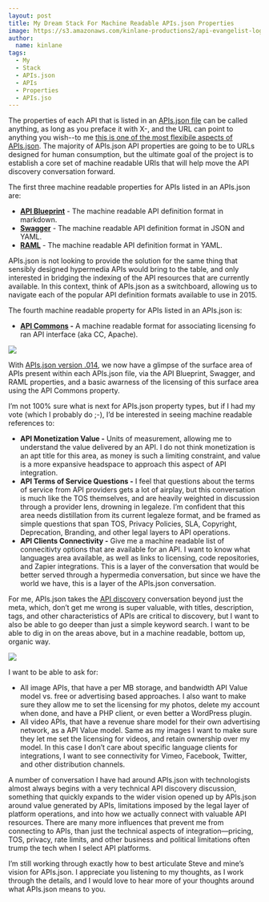 ```yaml
---
layout: post
title: My Dream Stack For Machine Readable APIs.json Properties
image: https://s3.amazonaws.com/kinlane-productions2/api-evangelist-logos/api-evangelist-butterfly-vertical.png
author:
  name: kinlane
tags:
  - My
  - Stack
  - APIs.json
  - APIs
  - Properties
  - APIs.jso
---
```

The properties of each API that is listed in an [APIs.json file](http://apisjson.org/) can be called anything, as long as you preface it with X-, and the URL can point to anything you wish--to me [this is one of the most flexibile aspects of APIs.json](http://apisjson.org/2014/07/09/the-power-in-api-discovery-for-apisjson-will-be-in-the-api-url-type/). The majority of APIs.json API properties are going to be to URLs designed for human consumption, but the ultimate goal of the project is to establish a core set of machine readable URIs that will help move the API discovery conversation forward.

The first three machine readable properties for APIs listed in an APIs.json are:

*   **[API Blueprint](https://apiblueprint.org/ "API Blueprint")** - The machine readable API definition format in markdown.
*   **[Swagger](http://swagger.io/)** - The machine readable API definition format in JSON and YAML.
*   **[RAML](http://raml.org/)** - The machine readable API definition format in YAML.

APIs.json is not looking to provide the solution for the same thing that sensibly designed hypermedia APIs would bring to the table, and only interested in bridging the indexing of the API resources that are currently available. In this context, think of APIs.json as a switchboard, allowing us to navigate each of the popular API definition formats available to use in 2015.

The fourth machine readable property for APIs listed in an APIs.json is:

*   **[API Commons](http://apicommons.org) -** A machine readable format for associating licensing fo ran API interface (aka CC, Apache).

[![](https://s3.amazonaws.com/kinlane-productions2/apis-json/apisdotjson.png)](http://apisjson.org/)

With [APIs.json version .014](http://apisjson.org/format/apisjson_0.14.txt), we now have a glimpse of the surface area of APIs present within each APIs.json file, via the API Blueprint, Swagger, and RAML properties, and a basic awarness of the licensing of this surface area using the API Commons property.

I’m not 100% sure what is next for APIs.json property types, but if I had my vote (which I probably do ;-), I’d be interested in seeing machine readable references to:

*   **API Monetization Value -** Units of measurement, allowing me to understand the value delivered by an API. I do not think monetization is an apt title for this area, as money is such a limiting constraint, and value is a more expansive headspace to approach this aspect of API integration.
*   **API Terms of Service Questions -** I feel that questions about the terms of service from API providers gets a lot of airplay, but this conversation is much like the TOS themselves, and are heavily weighted in discussion through a provider lens, drowning in legaleze. I’m confident that this area needs distillation from its current legaleze format, and be framed as simple questions that span TOS, Privacy Policies, SLA, Copyright, Deprecation, Branding, and other legal layers to API operations.
*   **API Clients Connectivity -** Give me a machine readable list of connecitivty options that are available for an API. I want to know what languages area available, as well as links to licensing, code repositories, and Zapier integrations. This is a layer of the conversation that would be better served through a hypermedia conversation, but since we have the world we have, this is a layer of the APIs.json conversation.

For me, APIs.json takes the [API discovery](http://discovery.apievangelist.com) conversation beyond just the meta, which, don’t get me wrong is super valuable, with titles, description, tags, and other characteristics of APIs are critical to discovery, but I want to also be able to go deeper than just a simple keyword search. I want to be able to dig in on the areas above, but in a machine readable, bottom up, organic way.

![](https://s3.amazonaws.com/kinlane-productions2/bw-icons/bw-api-discovery.png)

I want to be able to ask for:

*   All image APIs, that have a per MB storage, and bandwidth API Value model vs. free or advertising based approaches. I also want to make sure they allow me to set the licensing for my photos, delete my account when done, and have a PHP client, or even better a WordPress plugin.
*   All video APIs, that have a revenue share model for their own advertising network, as a API Value model. Same as my images I want to make sure they let me set the licensing for videos, and retain ownership over my model. In this case I don’t care about specific language clients for integrations, I want to see connectivity for Vimeo, Facebook, Twitter, and other distribution channels.

A number of conversation I have had around APIs.json with technologists almost always begins with a very technical API discovery discussion, something that quickly expands to the wider vision opened up by APIs.json around value generated by APIs, limitations imposed by the legal layer of platform operations, and into how we actually connect with valuable API resources. There are many more influences that prevent me from connecting to APIs, than just the technical aspects of integration—pricing, TOS, privacy, rate limits, and other business and political limitations often trump the tech when I select API platforms.

I’m still working through exactly how to best articulate Steve and mine’s vision for APIs.json. I appreciate you listening to my thoughts, as I work through the details, and I would love to hear more of your thoughts around what APIs.json means to you.